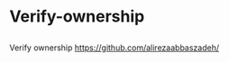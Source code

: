 # Verify-ownership <meta name="google-site-verification" content="sG35g_2SHmd5S3nl_aKlp6nlMqjhaVZgwFL0DaDqGfo" />
## <meta name="google-site-verification" content="sG35g_2SHmd5S3nl_aKlp6nlMqjhaVZgwFL0DaDqGfo" />
### <meta name="google-site-verification" content="sG35g_2SHmd5S3nl_aKlp6nlMqjhaVZgwFL0DaDqGfo" />
#### <meta name="google-site-verification" content="sG35g_2SHmd5S3nl_aKlp6nlMqjhaVZgwFL0DaDqGfo" />
Verify ownership https://github.com/alirezaabbaszadeh/
<meta name="google-site-verification" content="sG35g_2SHmd5S3nl_aKlp6nlMqjhaVZgwFL0DaDqGfo" />
